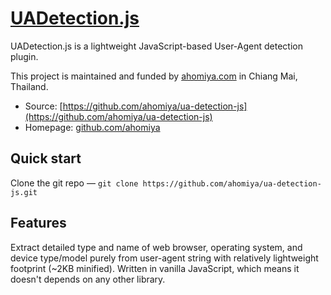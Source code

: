 # [UADetection.js](https://github.com/ahomiya/ua-detection-js)

UADetection.js is a lightweight JavaScript-based User-Agent detection plugin.

This project is maintained and funded by [ahomiya.com](http://www.ahomiya.com) in Chiang Mai, Thailand.

* Source: [https://github.com/ahomiya/ua-detection-js](https://github.com/ahomiya/ua-detection-js)
* Homepage: [github.com/ahomiya](https://github.com/ahomiya/)


## Quick start
Clone the git repo — `git clone https://github.com/ahomiya/ua-detection-js.git`

## Features
Extract detailed type and name of web browser, operating system, and device type/model purely from user-agent string with relatively lightweight footprint (~2KB minified). Written in vanilla JavaScript, which means it doesn't depends on any other library.

